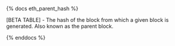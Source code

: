 {% docs eth_parent_hash %}

[BETA TABLE] - The hash of the block from which a given block is generated. Also known as the parent block.

{% enddocs %}